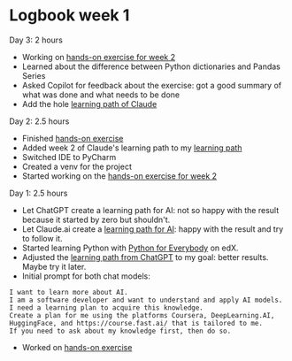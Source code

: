 # Logbook week 1

Day 3: 2 hours
- Working on [hands-on exercise for week 2](../docs/learnings/hands-on/week2/README.md)
- Learned about the difference between Python dictionaries and Pandas Series
- Asked Copilot for feedback about the exercise: got a good summary of what was done and what needs to be done
- Add the hole [learning path of Claude](../docs/learning-path-by-claude.md)

Day 2: 2.5 hours
- Finished [hands-on exercise](../docs/learnings/hands-on/week1/reading-files.py)
- Added week 2 of Claude's learning path to my [learning path](../docs/learning-path-by-claude.md)
- Switched IDE to PyCharm
- Created a venv for the project
- Started working on the [hands-on exercise for week 2](../docs/learnings/hands-on/week2/README.md)

Day 1: 2.5 hours
- Let ChatGPT create a learning path for AI: not so happy with the result because it started by zero but shouldn't.
- Let Claude.ai create a [learning path for AI](../docs/learning-path-by-claude.md): happy with the result and try to follow it.
- Started learning Python with [Python for Everybody](https://learning.edx.org/course/course-v1:MichiganX+py4e101x+2T2024/home) on edX.
- Adjusted the [learning path from ChatGPT](../docs/learning-path-by-chatgpt.md) to my goal: better results. Maybe try it later.
- Initial prompt for both chat models:
```text
I want to learn more about AI. 
I am a software developer and want to understand and apply AI models. 
I need a learning plan to acquire this knowledge. 
Create a plan for me using the platforms Coursera, DeepLearning.AI, 
HuggingFace, and https://course.fast.ai/ that is tailored to me. 
If you need to ask about my knowledge first, then do so.
```
- Worked on [hands-on exercise](../docs/learnings/hands-on/week1/reading-files.py)